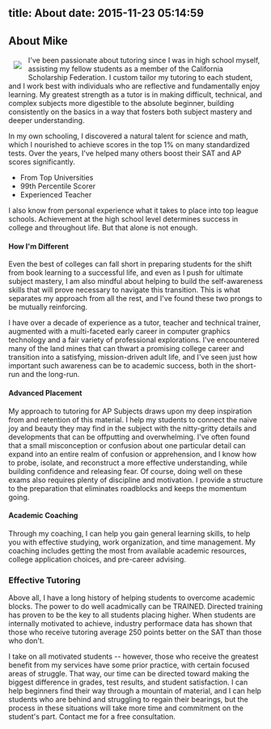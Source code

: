 title: About
date: 2015-11-23 05:14:59
---
## About Mike


<img src="https://media.licdn.com/mpr/mpr/shrinknp_200_200/AAEAAQAAAAAAAAIRAAAAJDA0NmVmY2NmLTQ0YjktNGI0Ni1iNzY2LWE5N2NlMGQ5MTk5MQ.jpg" align="left" style="padding: 10px 10px 10px 10px;radius: 10px;">

I've been passionate about tutoring since I was in high school myself, assisting my fellow students as a member of the California Scholarship Federation. I custom tailor my tutoring to each student, and I work best with individuals who are reflective and fundamentally enjoy learning. My greatest strength as a tutor is in making difficult, technical, and complex subjects more digestible to the absolute beginner, building consistently on the basics in a way that fosters both subject mastery and deeper understanding.

In my own schooling, I discovered a natural talent for science and math, which I nourished to achieve scores in the top 1% on many standardized tests. Over the years, I've helped many others boost their SAT and AP scores significantly.

* From Top Universities
* 99th Percentile Scorer
* Experienced Teacher

I also know from personal experience what it takes to place into top league schools. Achievement at the high school level determines success in college and throughout life. But that alone is not enough.

#### How I'm Different

Even the best of colleges can fall short in preparing students for the shift from book learning to a successful life, and even as I push for ultimate subject mastery, I am also mindful about helping to build the self-awareness skills that will prove necessary to navigate this transition. This is what separates my approach from all the rest, and I've found these two prongs to be mutually reinforcing.

I have over a decade of experience as a tutor, teacher and technical trainer, augmented with a multi-faceted early career in computer graphics technology and a fair variety of professional explorations. I've encountered many of the land mines that can thwart a promising college career and transition into a satisfying, mission-driven adult life, and I've seen just how important such awareness can be to academic success, both in the short-run and the long-run.

#### Advanced Placement
My approach to tutoring for AP Subjects draws upon my deep inspiration from and retention of this material. I help my students to connect the naive joy and beauty they may find in the subject with the nitty-gritty details and developments that can be offputting and overwhelming. I've often found that a small misconception or confusion about one particular detail can expand into an entire realm of confusion or apprehension, and I know how to probe, isolate, and reconstruct a more effective understanding, while building confidence and releasing fear. Of course, doing well on these exams also requires plenty of discipline and motivation. I provide a structure to the preparation that eliminates roadblocks and keeps the momentum going.

#### Academic Coaching
Through my coaching, I can help you gain general learning skills, to help you with effective studying, work organization, and time management. My coaching includes getting the most from available academic resources, college application choices, and pre-career advising.

### Effective Tutoring
Above all, I have a long history of helping students to overcome academic blocks. The power to do well acadmically can be TRAINED. Directed training has proven to be the key to all students placing higher. When students are internally motivated to achieve, industry performace data has shown that those who receive tutoring average 250 points better on the SAT than those who don't.

I take on all motivated students -- however, those who receive the greatest benefit from my services have some prior practice, with certain focused areas of struggle. That way, our time can be directed toward making the biggest difference in grades, test results, and student satisfaction. I can help beginners find their way through a mountain of material, and I can help students who are behind and struggling to regain their bearings, but the process in these situations will take more time and commitment on the student's part. Contact me for a free consultation.
